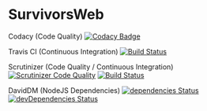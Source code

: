 # SurvivorsWeb

Codacy (Code Quality)
[![Codacy Badge](https://api.codacy.com/project/badge/Grade/058b429325d94cee9866259b658e1efd)](https://www.codacy.com/app/arnaudflaesch/SurvivorsWeb?utm_source=github.com&amp;utm_medium=referral&amp;utm_content=ArnaudFlaesch/SurvivorsWeb&amp;utm_campaign=Badge_Grade)

Travis CI (Continuous Integration)
[![Build Status](https://travis-ci.org/ArnaudFlaesch/SurvivorsWeb.svg?branch=master)](https://travis-ci.org/ArnaudFlaesch/SurvivorsWeb)

Scrutinizer (Code Quality / Continuous Integration)
[![Scrutinizer Code Quality](https://scrutinizer-ci.com/g/ArnaudFlaesch/SurvivorsWeb/badges/quality-score.png?b=master)](https://scrutinizer-ci.com/g/ArnaudFlaesch/SurvivorsWeb/?branch=master)
[![Build Status](https://scrutinizer-ci.com/g/ArnaudFlaesch/SurvivorsWeb/badges/build.png?b=master)](https://scrutinizer-ci.com/g/ArnaudFlaesch/SurvivorsWeb/build-status/master)

DavidDM (NodeJS Dependencies)
[![dependencies Status](https://david-dm.org/ArnaudFlaesch/SurvivorsWeb/status.svg)](https://david-dm.org/ArnaudFlaesch/SurvivorsWeb)
[![devDependencies Status](https://david-dm.org/ArnaudFlaesch/SurvivorsWeb/dev-status.svg)](https://david-dm.org/ArnaudFlaesch/SurvivorsWeb?type=dev)